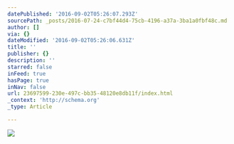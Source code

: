 ```yaml
---
datePublished: '2016-09-02T05:26:07.293Z'
sourcePath: _posts/2016-07-24-c7bf44d4-75cb-4196-a37a-3ba1a0fbf48c.md
author: []
via: {}
dateModified: '2016-09-02T05:26:06.631Z'
title: ''
publisher: {}
description: ''
starred: false
inFeed: true
hasPage: true
inNav: false
url: 23697599-230e-497c-bb35-48120e8db11f/index.html
_context: 'http://schema.org'
_type: Article

---
```

![](https://imgflo.herokuapp.com/graph/vahj1ThiexotieMo/5a64238a2740e8758f7914bbf7ee56b9/croprotate.jpg?cropheight=2216&cropwidth=2263&degrees=0&input=https%3A%2F%2Fthe-grid-user-content.s3-us-west-2.amazonaws.com%2F26b939ef-cdd6-4507-a5ae-31275ef2e325.jpg&x=0&y=0)